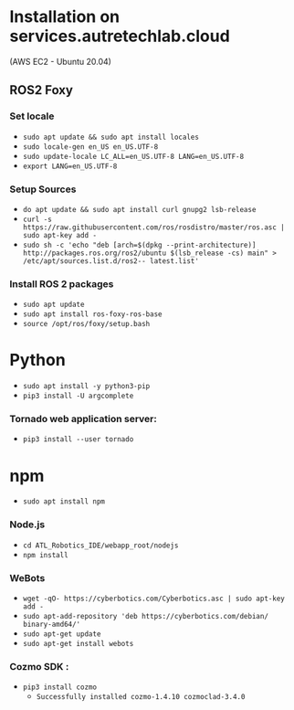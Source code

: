 # Installation on services.autretechlab.cloud 
(AWS EC2 - Ubuntu 20.04)

## ROS2 Foxy

### Set locale
- `sudo apt update && sudo apt install locales`
- `sudo locale-gen en_US en_US.UTF-8`
- `sudo update-locale LC_ALL=en_US.UTF-8 LANG=en_US.UTF-8`
- `export LANG=en_US.UTF-8`

### Setup Sources
- `do apt update && sudo apt install curl gnupg2 lsb-release`
- `curl -s https://raw.githubusercontent.com/ros/rosdistro/master/ros.asc | sudo apt-key add -`
- `sudo sh -c 'echo "deb [arch=$(dpkg --print-architecture)] http://packages.ros.org/ros2/ubuntu $(lsb_release -cs) main" > /etc/apt/sources.list.d/ros2-- latest.list'`

### Install ROS 2 packages
- `sudo apt update`
- `sudo apt install ros-foxy-ros-base`
- `source /opt/ros/foxy/setup.bash`

# Python
- `sudo apt install -y python3-pip`
- `pip3 install -U argcomplete`

### Tornado web application server: 
- `pip3 install --user tornado`

# npm
- `sudo apt install npm` 

### Node.js 
- `cd ATL_Robotics_IDE/webapp_root/nodejs`
- `npm install`

   
### WeBots
- `wget -qO- https://cyberbotics.com/Cyberbotics.asc | sudo apt-key add -`
- `sudo apt-add-repository 'deb https://cyberbotics.com/debian/ binary-amd64/'`
- `sudo apt-get update`
- `sudo apt-get install webots`

### Cozmo SDK : 
- `pip3 install cozmo`
   - `Successfully installed cozmo-1.4.10 cozmoclad-3.4.0`


